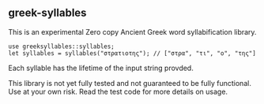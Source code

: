 ## greek-syllables

This is an experimental Zero copy Ancient Greek word syllabification library.

    use greeksyllables::syllables;
    let syllables = syllables("στρατιοτης"); // ["στρα", "τι", "ο", "της"]

Each syllable has the lifetime of the input string provded. 

This library is not yet fully tested and not guaranteed to be fully
functional. Use at your own risk. Read the test code for more details
on usage.
